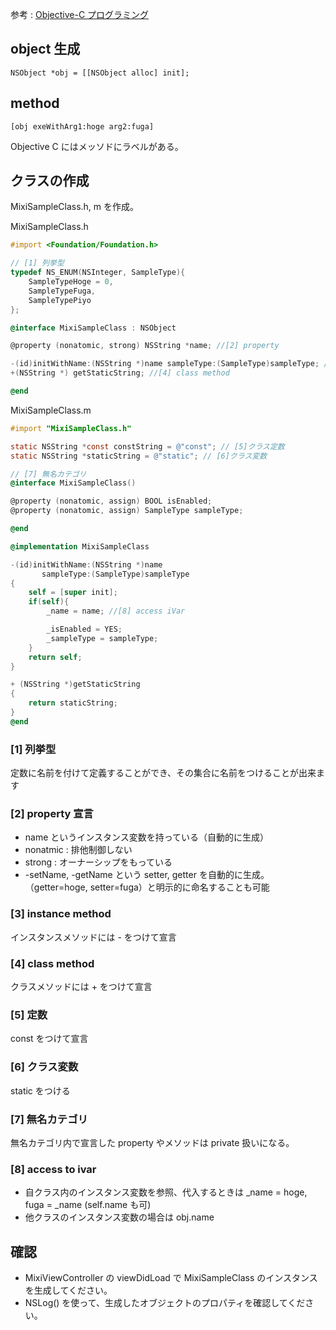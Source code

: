 参考 : [Objective-C プログラミング](https://developer.apple.com/jp/devcenter/ios/library/documentation/ObjC.pdf)
## object 生成
`NSObject *obj = [[NSObject alloc] init];`
## method
`[obj exeWithArg1:hoge arg2:fuga]`

Objective C にはメッソドにラベルがある。
## クラスの作成
MixiSampleClass.h, m を作成。

MixiSampleClass.h
```objective-c
#import <Foundation/Foundation.h>

// [1] 列挙型
typedef NS_ENUM(NSInteger, SampleType){
    SampleTypeHoge = 0,
    SampleTypeFuga,
    SampleTypePiyo
};

@interface MixiSampleClass : NSObject

@property (nonatomic, strong) NSString *name; //[2] property

-(id)initWithName:(NSString *)name sampleType:(SampleType)sampleType; //[3] instance method
+(NSString *) getStaticString; //[4] class method

@end

```

MixiSampleClass.m
```objective-c
#import "MixiSampleClass.h"

static NSString *const constString = @"const"; // [5]クラス定数
static NSString *staticString = @"static"; // [6]クラス変数

// [7] 無名カテゴリ
@interface MixiSampleClass()

@property (nonatomic, assign) BOOL isEnabled;
@property (nonatomic, assign) SampleType sampleType;

@end

@implementation MixiSampleClass

-(id)initWithName:(NSString *)name
       sampleType:(SampleType)sampleType
{
    self = [super init];
    if(self){
        _name = name; //[8] access iVar

        _isEnabled = YES;
        _sampleType = sampleType;
    }
    return self;
}

+ (NSString *)getStaticString
{
    return staticString;
}
@end

```
### [1] 列挙型
定数に名前を付けて定義することができ、その集合に名前をつけることが出来ます

### [2] property 宣言
- name というインスタンス変数を持っている（自動的に生成）
- nonatmic : 排他制御しない
- strong : オーナーシップをもっている
- -setName, -getName という setter, getter を自動的に生成。（getter=hoge, setter=fuga）と明示的に命名することも可能

### [3] instance method
インスタンスメソッドには - をつけて宣言

### [4] class method
クラスメソッドには + をつけて宣言

### [5] 定数
const をつけて宣言

### [6] クラス変数
static をつける

### [7] 無名カテゴリ
無名カテゴリ内で宣言した property やメソッドは private 扱いになる。

### [8] access to ivar
- 自クラス内のインスタンス変数を参照、代入するときは _name = hoge, fuga = _name (self.name も可)
- 他クラスのインスタンス変数の場合は obj.name


## 確認
- MixiViewController の viewDidLoad で MixiSampleClass のインスタンスを生成してください。
- NSLog() を使って、生成したオブジェクトのプロパティを確認してください。
